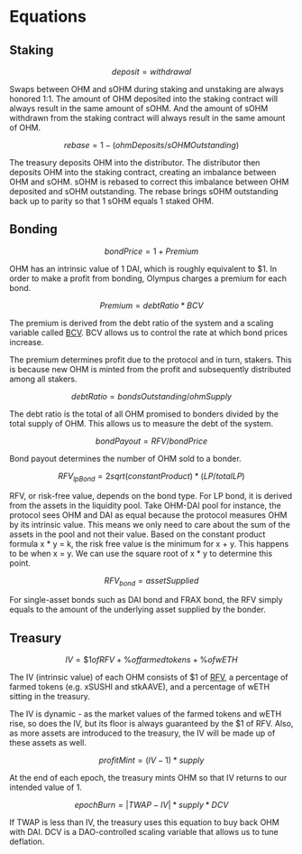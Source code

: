 # Equations

## Staking

$$
deposit = withdrawal
$$

Swaps between OHM and sOHM during staking and unstaking are always honored 1:1.
The amount of OHM deposited into the staking contract will always result in the
same amount of sOHM. And the amount of sOHM withdrawn from the staking contract
will always result in the same amount of OHM.

$$
rebase = 1 - ( ohmDeposits / sOHMOutstanding )
$$

The treasury deposits OHM into the distributor. The distributor then deposits
OHM into the staking contract, creating an imbalance between OHM and sOHM. sOHM
is rebased to correct this imbalance between OHM deposited and sOHM outstanding.
The rebase brings sOHM outstanding back up to parity so that 1 sOHM equals 1
staked OHM.

## Bonding

$$
bond Price = 1 + Premium
$$

OHM has an intrinsic value of 1 DAI, which is roughly equivalent to $1. In order to make a profit from bonding, Olympus charges a premium for each bond.

$$
Premium = debt Ratio * BCV
$$

The premium is derived from the debt ratio of the system and a scaling variable called [BCV](https://docs.olympusdao.finance/references/glossary#bcv). BCV allows us to control the rate at which bond prices increase.

The premium determines profit due to the protocol and in turn, stakers. This is because new OHM is minted from the profit and subsequently distributed among all stakers.

$$
debt Ratio = bondsOutstanding/ohmSupply
$$

The debt ratio is the total of all OHM promised to bonders divided by the total
supply of OHM. This allows us to measure the debt of the system.

$$
bond Payout = RFV/bondPrice
$$

Bond payout determines the number of OHM sold to a bonder.

$$
RFV_{lpBond}=2sqrt(constantProduct) *(LP/totalLP)
$$

RFV, or risk-free value, depends on the bond type. For LP bond, it is derived from the assets in the liquidity pool. Take OHM-DAI pool for instance, the protocol sees OHM and DAI as equal because the protocol measures OHM by its intrinsic value. This means we only need to care about the sum of the assets in the pool and not their value. Based on the constant product formula x \* y = k, the risk free value is the minimum for x + y. This happens to be when x = y. We can use the square root of x \* y to determine this point.

$$
RFV_{bond} = assetSupplied
$$

For single-asset bonds such as DAI bond and FRAX bond, the RFV simply equals to the amount of the underlying asset supplied by the bonder.

## Treasury

$$
IV = \$1 of RFV + \% of farmed tokens + \% of wETH
$$

The IV (intrinsic value) of each OHM consists of $1 of [RFV](https://docs.olympusdao.finance/references/glossary#rfv), a percentage of farmed tokens (e.g. xSUSHI and stkAAVE), and a percentage of wETH sitting in the treasury.

The IV is dynamic - as the market values of the farmed tokens and wETH rise, so does the IV, but its floor is always guaranteed by the $1 of RFV. Also, as more assets are introduced to the treasury, the IV will be made up of these assets as well.

$$
profitMint =(IV-1)*supply
$$

At the end of each epoch, the treasury mints OHM so that IV returns to our
intended value of 1.

$$
epochBurn=|TWAP-IV|*supply*DCV
$$

If TWAP is less than IV, the treasury uses this equation to buy back OHM with DAI. DCV is a DAO-controlled scaling variable that allows us to
tune deflation.
